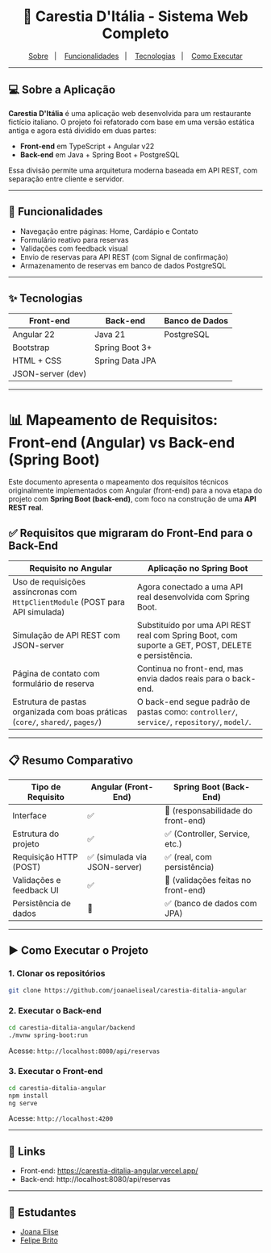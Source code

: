 <h1 align="center">🍝 Carestia D'Itália - Sistema Web Completo</h1>

<p align="center">
  <a href="#-sobre-a-aplicação">Sobre</a>&nbsp;&nbsp;&nbsp;|&nbsp;&nbsp;&nbsp;
  <a href="#-funcionalidades">Funcionalidades</a>&nbsp;&nbsp;&nbsp;|&nbsp;&nbsp;&nbsp;
  <a href="#-tecnologias">Tecnologias</a>&nbsp;&nbsp;&nbsp;|&nbsp;&nbsp;&nbsp;
  <a href="#️-como-executar-o-projeto">Como Executar</a>
</p>

---

## 💻 Sobre a Aplicação

**Carestia D'Itália** é uma aplicação web desenvolvida para um restaurante fictício italiano. O projeto foi refatorado com base em uma versão estática antiga e agora está dividido em duas partes:

- **Front-end** em TypeScript + Angular v22  
- **Back-end** em Java + Spring Boot + PostgreSQL  

Essa divisão permite uma arquitetura moderna baseada em API REST, com separação entre cliente e servidor.

---

## 🚀 Funcionalidades

- Navegação entre páginas: Home, Cardápio e Contato
- Formulário reativo para reservas
- Validações com feedback visual
- Envio de reservas para API REST (com Signal de confirmação)
- Armazenamento de reservas em banco de dados PostgreSQL

---

## ✨ Tecnologias

| Front-end        | Back-end         | Banco de Dados |
|------------------|------------------|----------------|
| Angular 22       | Java 21          | PostgreSQL     |
| Bootstrap        | Spring Boot 3+   |                |
| HTML + CSS       | Spring Data JPA  |                |
| JSON-server (dev)|                  |                |

---
# 📊 Mapeamento de Requisitos: Front-end (Angular) vs Back-end (Spring Boot)

Este documento apresenta o mapeamento dos requisitos técnicos originalmente implementados com Angular (front-end) para a nova etapa do projeto com **Spring Boot (back-end)**, com foco na construção de uma **API REST real**.

## ✅ Requisitos que migraram do Front-End para o Back-End

| Requisito no Angular                                                                 | Aplicação no Spring Boot                                                                              |
|---------------------------------------------------------------------------------------|--------------------------------------------------------------------------------------------------------|
| Uso de requisições assíncronas com `HttpClientModule` (POST para API simulada)       | Agora conectado a uma API real desenvolvida com Spring Boot.                                          |
| Simulação de API REST com JSON-server                                                | Substituído por uma API REST real com Spring Boot, com suporte a GET, POST, DELETE e persistência.   |
| Página de contato com formulário de reserva                                          | Continua no front-end, mas envia dados reais para o back-end.                                         |
| Estrutura de pastas organizada com boas práticas (`core/`, `shared/`, `pages/`)      | O back-end segue padrão de pastas como: `controller/`, `service/`, `repository/`, `model/`.          |
---
## 📋 Resumo Comparativo

| Tipo de Requisito           | Angular (Front-End)               | Spring Boot (Back-End)                        |
|----------------------------|----------------------------------|----------------------------------------------|
| Interface             | ✅                                | 🚫 (responsabilidade do front-end)           |
| Estrutura do projeto       | ✅                                | ✅ (Controller, Service, etc.)               |
| Requisição HTTP (POST)     | ✅ (simulada via JSON-server)     | ✅ (real, com persistência)                  |
| Validações e feedback UI   | ✅                                | 🚫 (validações feitas no front-end)          |
| Persistência de dados      | 🚫                                | ✅ (banco de dados com JPA)                  |
---

## ▶️ Como Executar o Projeto

### 1. Clonar os repositórios

```bash
git clone https://github.com/joanaeliseal/carestia-ditalia-angular

```

### 2. Executar o Back-end

```bash
cd carestia-ditalia-angular/backend
./mvnw spring-boot:run
```

Acesse: `http://localhost:8080/api/reservas`

### 3. Executar o Front-end

```bash
cd carestia-ditalia-angular
npm install
ng serve
```

Acesse: `http://localhost:4200`

---

## 🔗 Links

- Front-end: https://carestia-ditalia-angular.vercel.app/
- Back-end: http://localhost:8080/api/reservas

---

## 📝 Estudantes

- [Joana Elise](https://github.com/joanaeliseal)
- [Felipe Brito](https://github.com/FelipeBritoLC)